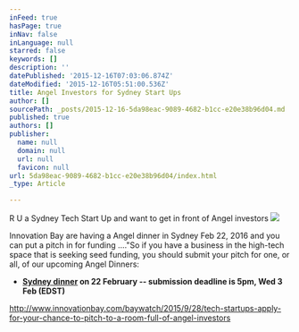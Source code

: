 ```yaml
---
inFeed: true
hasPage: true
inNav: false
inLanguage: null
starred: false
keywords: []
description: ''
datePublished: '2015-12-16T07:03:06.874Z'
dateModified: '2015-12-16T05:51:00.536Z'
title: Angel Investors for Sydney Start Ups
author: []
sourcePath: _posts/2015-12-16-5da98eac-9089-4682-b1cc-e20e38b96d04.md
published: true
authors: []
publisher:
  name: null
  domain: null
  url: null
  favicon: null
url: 5da98eac-9089-4682-b1cc-e20e38b96d04/index.html
_type: Article

---
```

R U a Sydney Tech Start Up and want to get in front of Angel investors
![](https://the-grid-user-content.s3-us-west-2.amazonaws.com/e59272ae-c307-4000-9ecf-f63cc5301d9b.jpg)

Innovation Bay are having a Angel dinner in Sydney Feb 22, 2016 and you can put a pitch in for funding ...."So if you have a business in the high-tech space that is seeking seed funding, you should submit your pitch for one, or all, of our upcoming Angel Dinners:

* **[Sydney dinner][0] on 22 February -- submission deadline is 5pm, Wed 3 Feb (EDST)**

http://www.innovationbay.com/baywatch/2015/9/28/tech-startups-apply-for-your-chance-to-pitch-to-a-room-full-of-angel-investors

[0]: http://www.innovationbay.com/member-events/event-50